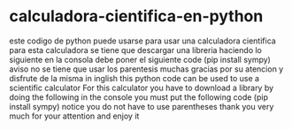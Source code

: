 # calculadora-cientifica-en-python
este codigo de python puede usarse para usar una calculadora cientifica 
para esta calculadora se tiene que descargar una libreria haciendo lo siguiente en la consola debe poner el siguiente code (pip install sympy) aviso no se tiene que usar los parentesis muchas gracias por su atencion y disfrute de la misma
in inglish
this python code can be used to use a scientific calculator
For this calculator you have to download a library by doing the following in the console you must put the following code (pip install sympy) notice you do not have to use parentheses thank you very much for your attention and enjoy it
